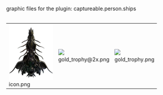 graphic files for the plugin: captureable.person.ships<br>
<br>
<table>
	<tr>
		<td><img src="https://github.com/zuckung/endless-sky-plugins/blob/main/myplugins/captureable.person.ships/icon.png?raw=true"><br>
		icon.png</td>
		<td><img src="https://github.com/zuckung/endless-sky-plugins/blob/main/myplugins/captureable.person.ships/images/outfit/gold_trophy@2x.png?raw=true"><br>
		gold_trophy@2x.png</td>
		<td><img src="https://github.com/zuckung/endless-sky-plugins/blob/main/myplugins/captureable.person.ships/images/outfit/gold_trophy.png?raw=true"><br>
		gold_trophy.png</td>
	</tr>
</table>
